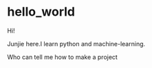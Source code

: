 # hello_world

Hi!

Junjie here.I learn python and machine-learning.

Who can tell me how to make a project
